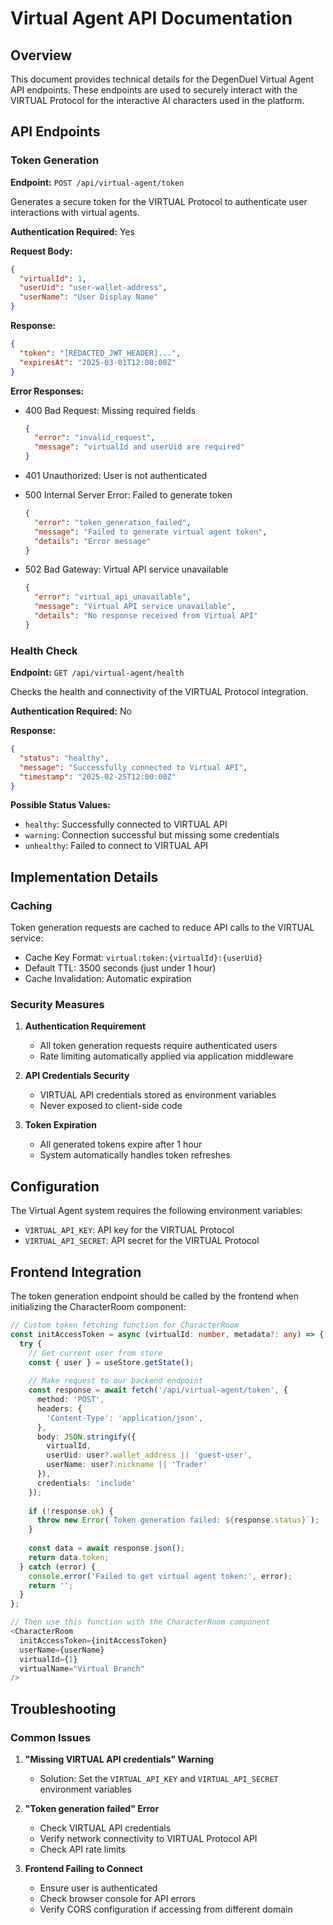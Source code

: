 # Virtual Agent API Documentation

## Overview

This document provides technical details for the DegenDuel Virtual Agent API endpoints. These endpoints are used to securely interact with the VIRTUAL Protocol for the interactive AI characters used in the platform.

## API Endpoints

### Token Generation

**Endpoint:** `POST /api/virtual-agent/token`

Generates a secure token for the VIRTUAL Protocol to authenticate user interactions with virtual agents.

**Authentication Required:** Yes

**Request Body:**
```json
{
  "virtualId": 1,
  "userUid": "user-wallet-address",
  "userName": "User Display Name"
}
```

**Response:**
```json
{
  "token": "[REDACTED_JWT_HEADER]...",
  "expiresAt": "2025-03-01T12:00:00Z"
}
```

**Error Responses:**

- 400 Bad Request: Missing required fields
  ```json
  {
    "error": "invalid_request",
    "message": "virtualId and userUid are required"
  }
  ```

- 401 Unauthorized: User is not authenticated

- 500 Internal Server Error: Failed to generate token
  ```json
  {
    "error": "token_generation_failed",
    "message": "Failed to generate virtual agent token",
    "details": "Error message"
  }
  ```

- 502 Bad Gateway: Virtual API service unavailable
  ```json
  {
    "error": "virtual_api_unavailable",
    "message": "Virtual API service unavailable",
    "details": "No response received from Virtual API"
  }
  ```

### Health Check

**Endpoint:** `GET /api/virtual-agent/health`

Checks the health and connectivity of the VIRTUAL Protocol integration.

**Authentication Required:** No

**Response:**
```json
{
  "status": "healthy",
  "message": "Successfully connected to Virtual API",
  "timestamp": "2025-02-25T12:00:00Z"
}
```

**Possible Status Values:**
- `healthy`: Successfully connected to VIRTUAL API
- `warning`: Connection successful but missing some credentials
- `unhealthy`: Failed to connect to VIRTUAL API

## Implementation Details

### Caching

Token generation requests are cached to reduce API calls to the VIRTUAL service:

- Cache Key Format: `virtual:token:{virtualId}:{userUid}`
- Default TTL: 3500 seconds (just under 1 hour)
- Cache Invalidation: Automatic expiration

### Security Measures

1. **Authentication Requirement**
   - All token generation requests require authenticated users
   - Rate limiting automatically applied via application middleware

2. **API Credentials Security**
   - VIRTUAL API credentials stored as environment variables
   - Never exposed to client-side code

3. **Token Expiration**
   - All generated tokens expire after 1 hour
   - System automatically handles token refreshes

## Configuration

The Virtual Agent system requires the following environment variables:

- `VIRTUAL_API_KEY`: API key for the VIRTUAL Protocol
- `VIRTUAL_API_SECRET`: API secret for the VIRTUAL Protocol

## Frontend Integration

The token generation endpoint should be called by the frontend when initializing the CharacterRoom component:

```typescript
// Custom token fetching function for CharacterRoom
const initAccessToken = async (virtualId: number, metadata?: any) => {
  try {
    // Get current user from store
    const { user } = useStore.getState();
    
    // Make request to our backend endpoint
    const response = await fetch('/api/virtual-agent/token', {
      method: 'POST',
      headers: {
        'Content-Type': 'application/json',
      },
      body: JSON.stringify({
        virtualId,
        userUid: user?.wallet_address || 'guest-user',
        userName: user?.nickname || 'Trader'
      }),
      credentials: 'include'
    });
    
    if (!response.ok) {
      throw new Error(`Token generation failed: ${response.status}`);
    }
    
    const data = await response.json();
    return data.token;
  } catch (error) {
    console.error('Failed to get virtual agent token:', error);
    return '';
  }
};

// Then use this function with the CharacterRoom component
<CharacterRoom
  initAccessToken={initAccessToken}
  userName={userName}
  virtualId={1}
  virtualName="Virtual Branch"
/>
```

## Troubleshooting

### Common Issues

1. **"Missing VIRTUAL API credentials" Warning**
   - Solution: Set the `VIRTUAL_API_KEY` and `VIRTUAL_API_SECRET` environment variables

2. **"Token generation failed" Error**
   - Check VIRTUAL API credentials
   - Verify network connectivity to VIRTUAL Protocol API
   - Check API rate limits

3. **Frontend Failing to Connect**
   - Ensure user is authenticated
   - Check browser console for API errors
   - Verify CORS configuration if accessing from different domain